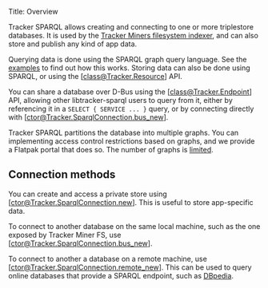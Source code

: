 Title: Overview

Tracker SPARQL allows creating and connecting to one or more
triplestore databases. It is used by the
[Tracker Miners filesystem indexer](https://gitlab.gnome.org/GNOME/tracker-miners/),
and can also store and publish any kind of app data.

Querying data is done using the SPARQL graph query language. See the
[examples](examples.html) to find out how this works.
Storing data can also be done using SPARQL, or using the [class@Tracker.Resource]
API.

You can share a database over D-Bus using the [class@Tracker.Endpoint] API,
allowing other libtracker-sparql users to query from it, either
by referencing it in a `SELECT { SERVICE ... }` query, or by connecting
directly with [ctor@Tracker.SparqlConnection.bus_new].

Tracker SPARQL partitions the database into multiple graphs.
You can implementing access control restrictions based on
graphs, and we provide a Flatpak portal that does so.
The number of graphs is [limited](limits.html).

## Connection methods

You can create and access a private store using
[ctor@Tracker.SparqlConnection.new]. This is useful to store
app-specific data.

To connect to another database on the same local machine, such as the
one exposed by Tracker Miner FS, use [ctor@Tracker.SparqlConnection.bus_new].

To connect to another a database on a remote machine, use
[ctor@Tracker.SparqlConnection.remote_new]. This can be used to query online
databases that provide a SPARQL endpoint, such as [DBpedia](https://wiki.dbpedia.org/about).
